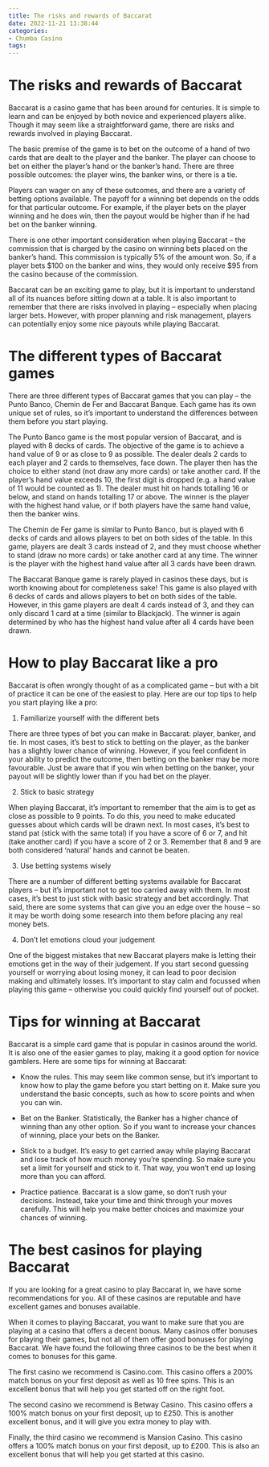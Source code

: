 ```yaml
---
title: The risks and rewards of Baccarat
date: 2022-11-21 13:38:44
categories:
- Chumba Casino
tags:
---
```



#  The risks and rewards of Baccarat

Baccarat is a casino game that has been around for centuries. It is simple to learn and can be enjoyed by both novice and experienced players alike. Though it may seem like a straightforward game, there are risks and rewards involved in playing Baccarat.

The basic premise of the game is to bet on the outcome of a hand of two cards that are dealt to the player and the banker. The player can choose to bet on either the player’s hand or the banker’s hand. There are three possible outcomes: the player wins, the banker wins, or there is a tie.

Players can wager on any of these outcomes, and there are a variety of betting options available. The payoff for a winning bet depends on the odds for that particular outcome. For example, if the player bets on the player winning and he does win, then the payout would be higher than if he had bet on the banker winning.

There is one other important consideration when playing Baccarat – the commission that is charged by the casino on winning bets placed on the banker’s hand. This commission is typically 5% of the amount won. So, if a player bets $100 on the banker and wins, they would only receive $95 from the casino because of the commission.

Baccarat can be an exciting game to play, but it is important to understand all of its nuances before sitting down at a table. It is also important to remember that there are risks involved in playing – especially when placing larger bets. However, with proper planning and risk management, players can potentially enjoy some nice payouts while playing Baccarat.

#  The different types of Baccarat games

There are three different types of Baccarat games that you can play – the Punto Banco, Chemin de Fer and Baccarat Banque. Each game has its own unique set of rules, so it’s important to understand the differences between them before you start playing.

The Punto Banco game is the most popular version of Baccarat, and is played with 8 decks of cards. The objective of the game is to achieve a hand value of 9 or as close to 9 as possible. The dealer deals 2 cards to each player and 2 cards to themselves, face down. The player then has the choice to either stand (not draw any more cards) or take another card. If the player’s hand value exceeds 10, the first digit is dropped (e.g. a hand value of 11 would be counted as 1). The dealer must hit on hands totalling 16 or below, and stand on hands totalling 17 or above. The winner is the player with the highest hand value, or if both players have the same hand value, then the banker wins.

The Chemin de Fer game is similar to Punto Banco, but is played with 6 decks of cards and allows players to bet on both sides of the table. In this game, players are dealt 3 cards instead of 2, and they must choose whether to stand (draw no more cards) or take another card at any time. The winner is the player with the highest hand value after all 3 cards have been drawn.

The Baccarat Banque game is rarely played in casinos these days, but is worth knowing about for completeness sake! This game is also played with 6 decks of cards and allows players to bet on both sides of the table. However, in this game players are dealt 4 cards instead of 3, and they can only discard 1 card at a time (similar to Blackjack). The winner is again determined by who has the highest hand value after all 4 cards have been drawn.

#  How to play Baccarat like a pro

Baccarat is often wrongly thought of as a complicated game – but with a bit of practice it can be one of the easiest to play. Here are our top tips to help you start playing like a pro:

1. Familiarize yourself with the different bets

There are three types of bet you can make in Baccarat: player, banker, and tie. In most cases, it’s best to stick to betting on the player, as the banker has a slightly lower chance of winning. However, if you feel confident in your ability to predict the outcome, then betting on the banker may be more favourable. Just be aware that if you win when betting on the banker, your payout will be slightly lower than if you had bet on the player.

2. Stick to basic strategy

When playing Baccarat, it’s important to remember that the aim is to get as close as possible to 9 points. To do this, you need to make educated guesses about which cards will be drawn next. In most cases, it’s best to stand pat (stick with the same total) if you have a score of 6 or 7, and hit (take another card) if you have a score of 2 or 3. Remember that 8 and 9 are both considered ‘natural’ hands and cannot be beaten.

3. Use betting systems wisely

There are a number of different betting systems available for Baccarat players – but it’s important not to get too carried away with them. In most cases, it’s best to just stick with basic strategy and bet accordingly. That said, there are some systems that can give you an edge over the house – so it may be worth doing some research into them before placing any real money bets.

4. Don’t let emotions cloud your judgement

One of the biggest mistakes that new Baccarat players make is letting their emotions get in the way of their judgement. If you start second guessing yourself or worrying about losing money, it can lead to poor decision making and ultimately losses. It’s important to stay calm and focussed when playing this game – otherwise you could quickly find yourself out of pocket.

#  Tips for winning at Baccarat

Baccarat is a simple card game that is popular in casinos around the world. It is also one of the easier games to play, making it a good option for novice gamblers. Here are some tips for winning at Baccarat:

- Know the rules. This may seem like common sense, but it’s important to know how to play the game before you start betting on it. Make sure you understand the basic concepts, such as how to score points and when you can win.

- Bet on the Banker. Statistically, the Banker has a higher chance of winning than any other option. So if you want to increase your chances of winning, place your bets on the Banker.

- Stick to a budget. It’s easy to get carried away while playing Baccarat and lose track of how much money you’re spending. So make sure you set a limit for yourself and stick to it. That way, you won’t end up losing more than you can afford.

- Practice patience. Baccarat is a slow game, so don’t rush your decisions. Instead, take your time and think through your moves carefully. This will help you make better choices and maximize your chances of winning.

#  The best casinos for playing Baccarat

If you are looking for a great casino to play Baccarat in, we have some recommendations for you. All of these casinos are reputable and have excellent games and bonuses available.

When it comes to playing Baccarat, you want to make sure that you are playing at a casino that offers a decent bonus. Many casinos offer bonuses for playing their games, but not all of them offer good bonuses for playing Baccarat. We have found the following three casinos to be the best when it comes to bonuses for this game.

The first casino we recommend is Casino.com. This casino offers a 200% match bonus on your first deposit as well as 10 free spins. This is an excellent bonus that will help you get started off on the right foot.

The second casino we recommend is Betway Casino. This casino offers a 100% match bonus on your first deposit, up to £250. This is another excellent bonus, and it will give you extra money to play with.

 Finally, the third casino we recommend is Mansion Casino. This casino offers a 100% match bonus on your first deposit, up to £200. This is also an excellent bonus that will help you get started at this casino.